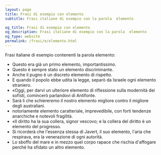```yaml
---
layout: page
title: Frasi di esempio con elemento 
subtitle: Frasi italiane di esempio con la parola  elemento

og_title: Frasi di esempio con elemento 
og_description: Frasi italiane di esempio con la parola  elemento
og_type: website
permalink: /frasi/e/elemento.html
---
```


Frasi italiane di esempio contenenti la parola elemento:


- Questo era già un primo elemento, importantissimo.
- Questo è sempre stato un elemento discriminante.
- Anche il pugno è un discreto elemento di rispetto.
- E quando il popolo ebbe udita la legge, separò da Israele ogni elemento straniero.
- «Oggi, per darvi un ulteriore elemento di riflessione sulla modernità dei sofisti, comincerò parlandovi di Antifonte.
- Sarà lì che schiereremo il nostro elemento migliore contro il migliore degli australiani.
- notoriamente elemento caratteriale, imprevedibile, con forti tendenze anarchiche e notevoli fragilità.
- «Il diritto ha la sua collera, signor vescovo; e la collera del diritto è un elemento del progresso.
- Si ricorderà che l'essenza stessa di Javert, il suo elemento, l'aria che respirava, era la venerazione di ogni autorità.
- Lo sboffo del mare e in mezzo quel corpo rapace che rischia d'affogare perché ha sfidato un altro elemento.
